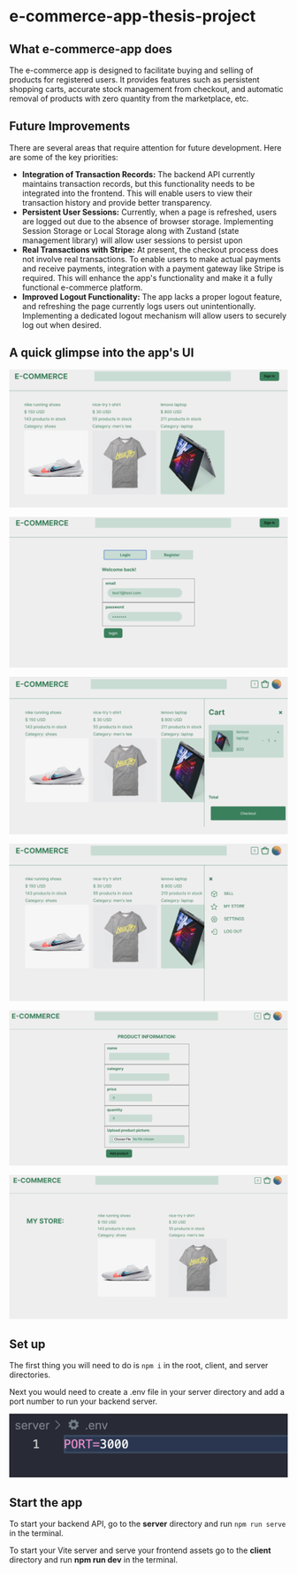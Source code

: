 # e-commerce-app-thesis-project

## What e-commerce-app does

The e-commerce app is designed to facilitate buying and selling of products for registered users. It provides features such as persistent shopping carts, accurate stock management from checkout, and automatic removal of products with zero quantity from the marketplace, etc.

## Future Improvements

There are several areas that require attention for future development. Here are some of the key priorities:

- **Integration of Transaction Records:** The backend API currently maintains transaction records, but this functionality needs to be integrated into the frontend. This will enable users to view their transaction history and provide better transparency.
- **Persistent User Sessions:** Currently, when a page is refreshed, users are logged out due to the absence of browser storage. Implementing Session Storage or Local Storage along with Zustand (state management library) will allow user sessions to persist upon
- **Real Transactions with Stripe:** At present, the checkout process does not involve real transactions. To enable users to make actual payments and receive payments, integration with a payment gateway like Stripe is required. This will enhance the app's functionality and make it a fully functional e-commerce platform.
- **Improved Logout Functionality:** The app lacks a proper logout feature, and refreshing the page currently logs users out unintentionally. Implementing a dedicated logout mechanism will allow users to securely log out when desired.

## A quick glimpse into the app's UI

![Home Page](/app%20screenshots/Screenshot%202023-06-18%20at%206.46.13%20PM.png)

![Login Page](/app%20screenshots/Screenshot%202023-06-18%20at%206.46.53%20PM.png)

![Shopping Cart](/app%20screenshots/Screenshot%202023-06-18%20at%206.47.10%20PM.png)

![Nav Bar](/app%20screenshots/Screenshot%202023-06-18%20at%206.47.37%20PM.png)

![List Product Page](/app%20screenshots/Screenshot%202023-06-18%20at%206.47.56%20PM.png)

![User Store](/app%20screenshots/Screenshot%202023-06-18%20at%206.48.08%20PM.png)

## Set up

The first thing you will need to do is `npm i` in the root, client, and server directories.

Next you would need to create a .env file in your server directory and add a port number to run your backend server.

![Setting up port number in .env](image.png)

## Start the app

To start your backend API, go to the **server** directory and run `npm run serve` in the terminal.

To start your Vite server and serve your frontend assets go to the **client** directory and run **npm run dev** in the terminal.
